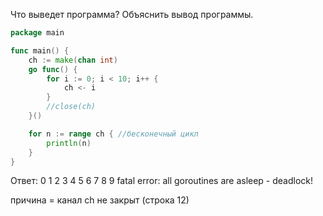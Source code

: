 Что выведет программа? Объяснить вывод программы.

```go
package main

func main() {
	ch := make(chan int)
	go func() {
		for i := 0; i < 10; i++ {
			ch <- i
		}
		//close(ch)
	}()

	for n := range ch { //бесконечный цикл
		println(n)
	}
}
```

Ответ:
0
1
2
3
4
5
6
7
8
9
fatal error: all goroutines are asleep - deadlock!

причина = канал ch не закрыт (строка 12)
